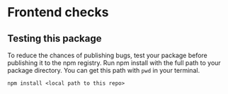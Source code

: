 # Frontend checks

## Testing this package

To reduce the chances of publishing bugs, test your package before publishing it to the npm registry. Run npm install with the full path to your package directory. You can get this path with `pwd` in your terminal.

`npm install <local path to this repo>`
